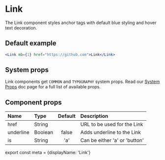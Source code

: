 # Link

The Link component styles anchor tags with default blue styling and hover text decoration.

## Default example

```.jsx
<Link mb={1} href="https://github.com">Link</Link>
```

## System props

Link components get `COMMON` and `TYPOGRAPHY` system props. Read our [System Props](/components/docs/system-props) doc page for a full list of available props.

## Component props

| Name | Type | Default | Description |
| :- | :- | :-: | :- |
| href | String | | URL to be used for the Link |
| underline | Boolean | false | Adds underline to the Link |
| is | String | 'a' | Can be either 'a' or 'button'

export const meta = {displayName: 'Link'}
